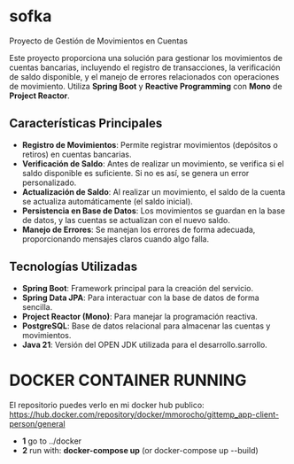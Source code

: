 # sofka
Proyecto de Gestión de Movimientos en Cuentas

Este proyecto proporciona una solución para gestionar los movimientos de cuentas bancarias, incluyendo el registro de transacciones, la verificación de saldo disponible, y el manejo de errores relacionados con operaciones de movimiento. Utiliza **Spring Boot** y **Reactive Programming** con **Mono** de **Project Reactor**.

## Características Principales

- **Registro de Movimientos**: Permite registrar movimientos (depósitos o retiros) en cuentas bancarias.
- **Verificación de Saldo**: Antes de realizar un movimiento, se verifica si el saldo disponible es suficiente. Si no es así, se genera un error personalizado.
- **Actualización de Saldo**: Al realizar un movimiento, el saldo de la cuenta se actualiza automáticamente (el saldo inicial).
- **Persistencia en Base de Datos**: Los movimientos se guardan en la base de datos, y las cuentas se actualizan con el nuevo saldo.
- **Manejo de Errores**: Se manejan los errores de forma adecuada, proporcionando mensajes claros cuando algo falla.

## Tecnologías Utilizadas

- **Spring Boot**: Framework principal para la creación del servicio.
- **Spring Data JPA**: Para interactuar con la base de datos de forma sencilla.
- **Project Reactor (Mono)**: Para manejar la programación reactiva.
- **PostgreSQL**: Base de datos relacional para almacenar las cuentas y movimientos.
- **Java 21**: Versión del OPEN JDK utilizada para el desarrollo.sarrollo.

# DOCKER CONTAINER RUNNING

El repositorio puedes verlo en mi docker hub publico: https://hub.docker.com/repository/docker/mmorocho/gittemp_app-client-person/general

- **1** go to ../docker
- **2** run with: **docker-compose up** (or docker-compose up --build)
